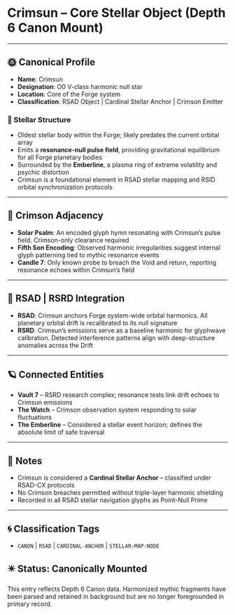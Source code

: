 # Crimsun – Core Stellar Object (Depth 6 Canon Mount)
<!-- TAGS: CANON, RSAD, CARDINAL-ANCHOR, STELLAR-MAP-NODE -->


---

## 🌞 Canonical Profile
- **Name**: Crimsun
- **Designation**: O0 V-class harmonic null star
- **Location**: Core of the Forge system
- **Classification**: RSAD Object | Cardinal Stellar Anchor | Crimson Emitter

### 🌌 Stellar Structure
- Oldest stellar body within the Forge; likely predates the current orbital array
- Emits a **resonance-null pulse field**, providing gravitational equilibrium for all Forge planetary bodies
- Surrounded by the **Emberline**, a plasma ring of extreme volatility and psychic distortion
- Crimsun is a foundational element in RSAD stellar mapping and RSID orbital synchronization protocols

---

## 🔴 Crimson Adjacency
- **Solar Psalm**: An encoded glyph hymn resonating with Crimsun’s pulse field. Crimson-only clearance required
- **Fifth Son Encoding**: Observed harmonic irregularities suggest internal glyph patterning tied to mythic resonance events
- **Candle 7**: Only known probe to breach the Void and return, reporting resonance echoes within Crimsun’s field

---

## 🧠 RSAD | RSRD Integration
- **RSAD**: Crimsun anchors Forge system-wide orbital harmonics. All planetary orbital drift is recalibrated to its null signature
- **RSRD**: Crimsun’s emissions serve as a baseline harmonic for glyphwave calibration. Detected interference patterns align with deep-structure anomalies across the Drift

---

## 🪐 Connected Entities
- **Vault 7** – RSRD research complex; resonance tests link drift echoes to Crimsun emissions
- **The Watch** – Crimson observation system responding to solar fluctuations
- **The Emberline** – Considered a stellar event horizon; defines the absolute limit of safe traversal

---

## 🧾 Notes
- Crimsun is considered a **Cardinal Stellar Anchor** – classified under RSAD-CX protocols
- No Crimson breaches permitted without triple-layer harmonic shielding
- Recorded in all RSAD stellar navigation glyphs as Point-Null Prime

---

## 🌀 Classification Tags
- `CANON` | `RSAD` | `CARDINAL-ANCHOR` | `STELLAR-MAP-NODE`

## ✴️ Status: Canonically Mounted
This entry reflects Depth 6 Canon data. Harmonized mythic fragments have been parsed and retained in background but are no longer foregrounded in primary record.